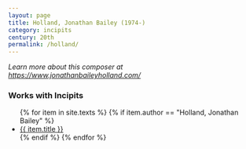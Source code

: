 ```yaml
---
layout: page
title: Holland, Jonathan Bailey (1974-)
category: incipits
century: 20th
permalink: /holland/
---
```


*Learn more about this composer at <a href="https://www.jonathanbaileyholland.com/" target="_blank">https://www.jonathanbaileyholland.com/</a>*
<br/>

### Works with Incipits
<ul class="texts">
    {% for item in site.texts %}
      {% if item.author == "Holland, Jonathan Bailey" %}
          <li class="text-title">
          <a href="{{ site.baseurl }}{{ item.url }}">
        {{ item.title }}
              </a>
    </li>
      {% endif %}
    {% endfor %}
</ul>
